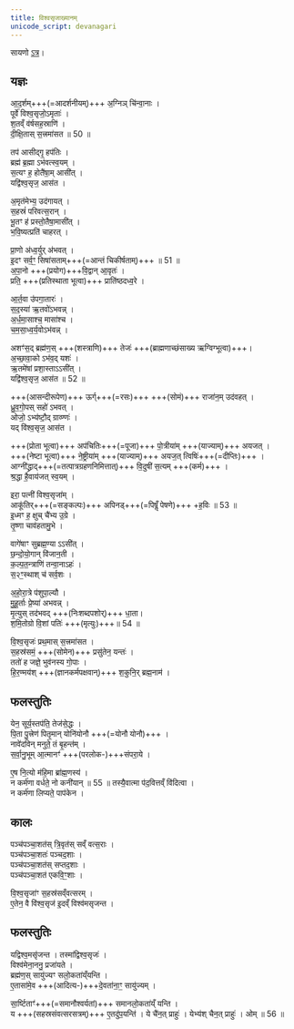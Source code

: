 ```yaml
---
title: विश्वसृजाख्यानम्
unicode_script: devanagari
---
```



सायणो [ऽत्र](https://archive.org/stream/Anandashram_Samskrita_Granthavali_Anandashram_Sanskrit_Series/ASS_037_Taittiriya_Brahmanam_with_Sayanabhashya_Part_3_-_Narayanasastri_Godbole_1898#page/n281/mode/2up)।


## यज्ञः
आ॒द॒र्शम्+++(=आदर्शनीयम्)+++ अ॒ग्निञ् चि॑न्वा॒नाः ।  
पूर्वे॑ विश्व॒सृजो॒ऽमृताः॑ ।  
श॒तव्ँ व॑र्षसह॒स्राणि॑ ।  
दी॒क्षि॒तास् स॒त्त्रमा॑सत ॥ 50 ॥

तप॑ आसीद्गृ॒ हप॑तिः ।  
ब्रह्म॑ ब्र॒ह्मा ऽभ॑वत्स्व॒यम् ।  
स॒त्यꣳ ह॒ होतै॑षा॒म् आसी॑त् ।  
यद्वि॑श्व॒सृज॒ आस॑त । 

अ॒मृत॑मेभ्य॒ उद॑गायत् ।  
स॒हस्रं॑ परिवत्स॒रान् ।  
भू॒तꣳ ह॑ प्रस्तो॒तैषा॒मासी॑त् ।  
भ॒वि॒ष्यत्प्रति॑ चाहरत् ।  

प्रा॒णो अ॑ध्व॒र्युर् अ॑भवत् ।  
इ॒दꣳ सर्व॒ꣳ॒ सिषा॑सताम्+++(=आन्तं चिकीर्षताम्)+++ ॥ 51 ॥  
अ॒पा॒नो +++(प्रयोग)+++वि॒द्वान् आ॒वृतः॑ ।  
प्रति॒ +++(प्रतिस्थाता भूत्वा)+++ प्राति॑ष्ठदध्व॒रे ।  

आ॒र्त॒वा उ॑पगा॒तारः॑ ।  
स॒द॒स्या॑ ऋ॒तवो॑ऽभवन्न् ।  
अ॒र्ध॒मा॒साश्च॒ मासा॑श्च ।  
च॒म॒सा॒ध्व॒र्य॒वोऽभ॑वन्न् ।  

अशꣳ॑स॒द् ब्रह्म॑ण॒स् +++(शस्त्राणि)+++ तेजः॑ +++(ब्राह्मणाच्छंसाख्य ऋग्विग्भूत्वा)+++।  
अ॒च्छा॒वा॒को ऽभ॑व॒द् यशः॑ ।  
ऋ॒तमे॑षां प्रशा॒स्ताऽऽसी॑त् ।  
यद्वि॑श्व॒सृज॒ आस॑त ॥ 52 ॥

+++(आसन्दीरूपेण)+++ ऊर्ग्+++(=रसः)+++ +++(सोमं)+++ राजा॑न॒म् उद॑वहत् ।  
ध्रु॒व॒गो॒पस् सहो॑ ऽभवत् ।  
ओजो॒ ऽभ्य॑ष्टौ॒द् ग्राव्ण्णः॑ ।  
यद् वि॑श्व॒सृज॒ आस॑त ।  

+++(प्रोता भूत्वा)+++ अप॑चितिः+++(=पूजा)+++ पो॒त्रीया॑म् +++(याज्याम्)+++ अयजत् ।  
+++(नेष्टा भूत्वा)+++ ने॒ष्ट्रीया॑म् +++(याज्याम्)+++ अयज॒त् त्विषिः॑+++(=दीप्तिः)+++ ।  
आग्नी॑द्ध्राद्+++(=तत्पात्रग्रहणनिमित्तात्)+++ वि॒दुषी॑ स॒त्यम् +++(कर्म)+++ ।  
श्र॒द्धा है॒वाय॑जत् स्व॒यम् । 

इरा॒ पत्नी॑ विश्व॒सृजा॑म् ।  
आकू॑तिर्+++(=सङ्कल्पः)+++ अपिनड्+++(=पिषॢँ पेषणे)+++ +ह॒विः ॥ 53 ॥  
इ॒ध्मꣳ ह॒ क्षुच् चै॑भ्य उ॒ग्रे ।  
तृ॒ष्णा चाव॑हतामु॒भे । 

वागे॑षाꣳ सुब्रह्म॒ण्या ऽऽसी॑त् ।  
छ॒न्दो॒यो॒गान् वि॑जान॒ती ।  
क॒ल्प॒त॒न्त्राणि॑ तन्वा॒नाऽहः॑ ।  
स॒२ꣳ॒स्थाश् च॑ सर्व॒शः । 

अ॒हो॒रा॒त्रे प॑शुपा॒ल्यौ ।  
मु॒हू॒र्ताः प्रे॒ष्या॑ अभवन्न् ।  
मृ॒त्युस् तद॑भवद् +++(निःशब्दपशोर्)+++ धा॒ता।  
श॒मि॒तोग्रो वि॒शां पतिः॑ +++(मृत्युः)+++॥ 54 ॥

वि॒श्व॒सृजः॑ प्रथ॒मास् स॒त्त्रमा॑सत ।  
स॒हस्र॑समं॒ +++(सोमेन)+++ प्रसु॑तेन॒ यन्तः॑ ।  
ततो॑ ह जज्ञे॒ भुव॑नस्य गो॒पाः ।  
हि॒र॒ण्मय॑श् +++(ज्ञानकर्मपक्षवान्)+++ श॒कुनि॒र् ब्रह्म॒नाम॑ । 

## फलस्तुतिः
येन॒ सूर्य॒स्तप॑ति॒ तेज॑से॒द्धः ।  
पि॒ता पु॒त्त्रेण॑ पितृ॒मान् योनि॑योनौ +++(=योनौ योनौ)+++ ।  
नावे॑दविन् मनुते॒ तं बृ॒हन्त॑म् ।  
स॒र्वा॒नु॒भूम् आ॒त्मानꣳ॑ +++(परलोक-)+++संपरा॒ये । 

ए॒ष नि॒त्यो म॑हि॒मा ब्रा॑ह्म॒णस्य॑ ।  
न कर्म॑णा वर्धते॒ नो कनी॑यान् ॥ 55 ॥
तस्यै॒वात्मा प॑द॒वित्तव्ँ वि॑दित्वा ।  
न कर्म॑णा लिप्यते॒ पाप॑केन । 

## कालः
पञ्च॑पञ्चा॒शत॑स् त्रि॒वृत॑स् सव्ँ वत्स॒राः ।  
पञ्च॑पञ्चा॒शतः॑ पञ्चद॒शाः ।  
पञ्च॑पञ्चा॒शत॑स् सप्तद॒शाः ।  
पञ्च॑पञ्चा॒शत॑ एकवि॒ꣳ॒शाः । 

वि॒श्व॒सृजा॑ꣳ स॒हस्र॑सव्ँवत्सरम् ।  
ए॒तेन॒ वै वि॑श्व॒सृज॑ इ॒दव्ँ विश्व॑मसृजन्त ।  

## फलस्तुतिः
यद्विश्व॒मसृ॑जन्त । तस्मा॑द्विश्व॒सृजः॑ ।  
विश्व॑मेना॒ननु॒ प्रजा॑यते ।  
ब्रह्म॑ण॒स् सायु॑ज्यꣳ सलो॒कता॑य्ँयन्ति ।  
ए॒तासा॑मे॒व +++(आदित्य-)+++दे॒वता॑ना॒ꣳ॒ सायु॑ज्यम् । 

सा॒र्ष्टिताꣳ॑+++(=समानौश्वर्यतां)+++ समानलो॒कता॑य्ँ यन्ति ।  
य +++(सहस्रसंवत्सरसत्रम्)+++ ए॒तदु॑प॒यन्ति॑ । ये चै॑न॒त् प्राहुः॑ । येभ्य॑श् चैन॒त् प्राहुः॑ । ओम् ॥ 56 ॥